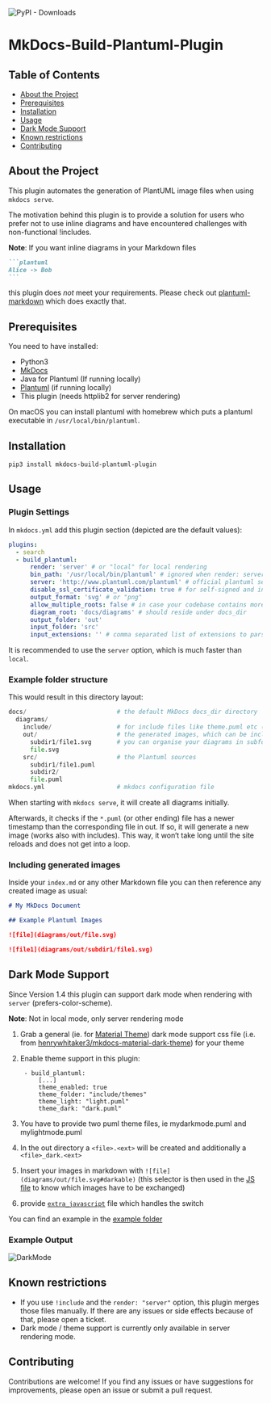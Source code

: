 ![PyPI - Downloads](https://img.shields.io/pypi/dm/mkdocs-build-plantuml-plugin)

# MkDocs-Build-Plantuml-Plugin

## Table of Contents

- [About the Project](#about-the-project)
- [Prerequisites](#prerequisites)
- [Installation](#installation)
- [Usage](#usage)
- [Dark Mode Support](#dark-mode-support)
- [Known restrictions](#known-restrictions)
- [Contributing](#contributing)

## About the Project

This plugin automates the generation of PlantUML image files when using `mkdocs serve`.

The motivation behind this plugin is to provide a solution for users who prefer not to use inline diagrams and have encountered challenges with non-functional !includes.

**Note**: If you want inline diagrams in your Markdown files

````markdown
```plantuml
Alice -> Bob
```
````

this plugin does _not_ meet your requirements. Please check out [plantuml-markdown](https://github.com/mikitex70/plantuml-markdown) which does exactly that.

## Prerequisites

You need to have installed:

- Python3
- [MkDocs](https://www.mkdocs.org)
- Java for Plantuml (If running locally)
- [Plantuml](https://plantuml.com) (if running locally)
- This plugin (needs httplib2 for server rendering)

On macOS you can install plantuml with homebrew which puts a plantuml executable in `/usr/local/bin/plantuml`.

## Installation

```shell
pip3 install mkdocs-build-plantuml-plugin
```

## Usage

### Plugin Settings

In `mkdocs.yml` add this plugin section (depicted are the default values):

```yaml
plugins:
  - search
  - build_plantuml:
      render: 'server' # or "local" for local rendering
      bin_path: '/usr/local/bin/plantuml' # ignored when render: server
      server: 'http://www.plantuml.com/plantuml' # official plantuml server
      disable_ssl_certificate_validation: true # for self-signed and invalid certs
      output_format: 'svg' # or "png"
      allow_multiple_roots: false # in case your codebase contains more locations for diagrams (all ending in diagram_root)
      diagram_root: 'docs/diagrams' # should reside under docs_dir
      output_folder: 'out'
      input_folder: 'src'
      input_extensions: '' # comma separated list of extensions to parse, by default every file is parsed
```

It is recommended to use the `server` option, which is much faster than `local`.

### Example folder structure

This would result in this directory layout:

```python
docs/                         # the default MkDocs docs_dir directory
  diagrams/
    include/                  # for include files like theme.puml etc (optional, won't be generated)
    out/                      # the generated images, which can be included in your md files
      subdir1/file1.svg       # you can organise your diagrams in subfolders, see below
      file.svg
    src/                      # the Plantuml sources
      subdir1/file1.puml
      subdir2/
      file.puml
mkdocs.yml                    # mkdocs configuration file

```

When starting with `mkdocs serve`, it will create all diagrams initially.

Afterwards, it checks if the `*.puml` (or other ending) file has a newer timestamp than the corresponding file in out. If so, it will generate a new image (works also with includes). This way, it won‘t take long until the site reloads and does not get into a loop.

### Including generated images

Inside your `index.md` or any other Markdown file you can then reference any created image as usual:

```markdown
# My MkDocs Document

## Example Plantuml Images

![file](diagrams/out/file.svg)

![file1](diagrams/out/subdir1/file1.svg)
```

## Dark Mode Support

Since Version 1.4 this plugin can support dark mode when rendering with `server` (prefers-color-scheme).

**Note**: Not in local mode, only server rendering mode

1. Grab a general (ie. for [Material Theme](https://squidfunk.github.io/mkdocs-material/)) dark mode support css file (i.e. from [henrywhitaker3/mkdocs-material-dark-theme](https://github.com/henrywhitaker3/mkdocs-material-dark-theme)) for your theme
1. Enable theme support in this plugin:

        - build_plantuml:
            [...]
            theme_enabled: true
            theme_folder: "include/themes"
            theme_light: "light.puml"
            theme_dark: "dark.puml"

1. You have to provide two puml theme files, ie mydarkmode.puml and mylightmode.puml
1. In the out directory a `<file>.<ext>` will be created and additionally a `<file>_dark.<ext>`
1. Insert your images in markdown with `![file](diagrams/out/file.svg#darkable)` (this selector is then used in the [JS file](example/docs/javascript/images_dark.js) to know which images have to be exchanged)
1. provide [`extra_javascript`](./example/docs/javascript/images_dark.js) file which handles the switch

You can find an example in the [example folder](./example/)

### Example Output

![DarkMode](./switch_dark_mode.gif)

## Known restrictions

- If you use `!include` and the `render: "server"` option, this plugin merges those files manually. If there are any issues or side effects because of that, please open a ticket.
- Dark mode / theme support is currently only available in server rendering mode.

## Contributing

Contributions are welcome! If you find any issues or have suggestions for improvements, please open an issue or submit a pull request.
